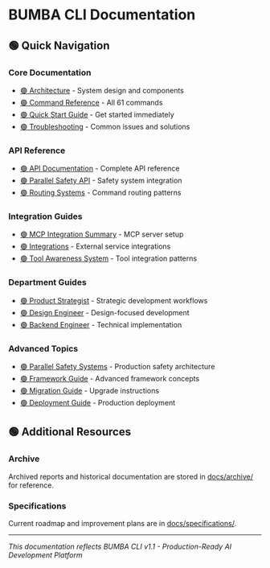 # BUMBA CLI Documentation

## 🟢 Quick Navigation

### Core Documentation
- [🟢 Architecture](ARCHITECTURE.md) - System design and components
- [🟢 Command Reference](api/COMMAND_REFERENCE.md) - All 61 commands
- [🟢 Quick Start Guide](QUICK_START.md) - Get started immediately
- [🟢 Troubleshooting](TROUBLESHOOTING.md) - Common issues and solutions

### API Reference  
- [🟢 API Documentation](api/) - Complete API reference
- [🟢 Parallel Safety API](api/PARALLEL_SAFETY_API.md) - Safety system integration
- [🟢 Routing Systems](api/ROUTING_SYSTEMS.md) - Command routing patterns

### Integration Guides
- [🟢 MCP Integration Summary](MCP_INTEGRATION_SUMMARY.md) - MCP server setup
- [🟢 Integrations](integrations/) - External service integrations
- [🟢 Tool Awareness System](TOOL-AWARENESS-SYSTEM.md) - Tool integration patterns

### Department Guides
- [🟢 Product Strategist](agents/product-strategist.md) - Strategic development workflows
- [🟢 Design Engineer](agents/design-engineer.md) - Design-focused development
- [🟢 Backend Engineer](agents/backend-engineer.md) - Technical implementation

### Advanced Topics
- [🟢 Parallel Safety Systems](PARALLEL_SAFETY_SYSTEMS.md) - Production safety architecture
- [🟢 Framework Guide](FRAMEWORK_GUIDE.md) - Advanced framework concepts
- [🟢 Migration Guide](MIGRATION_GUIDE.md) - Upgrade instructions
- [🟢 Deployment Guide](DEPLOYMENT_GUIDE.md) - Production deployment

## 🟢 Additional Resources

### Archive
Archived reports and historical documentation are stored in [docs/archive/](archive/) for reference.

### Specifications
Current roadmap and improvement plans are in [docs/specifications/](specifications/).

---

*This documentation reflects BUMBA CLI v1.1 - Production-Ready AI Development Platform*
